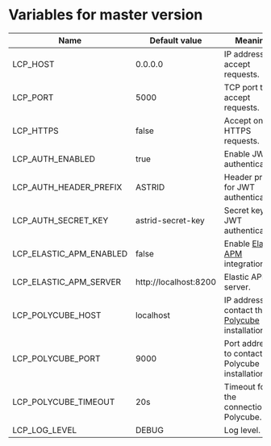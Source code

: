 # Variables for master version

Name                    | Default value         | Meaning
------------------------|-----------------------|--------
LCP_HOST                | 0.0.0.0               | IP address to accept requests.
LCP_PORT                | 5000                  | TCP port to accept requests.
LCP_HTTPS               | false                 | Accept only HTTPS requests.
LCP_AUTH_ENABLED        | true                  | Enable JWT authentication.
LCP_AUTH_HEADER_PREFIX  | ASTRID                | Header prefix for JWT authentication.
LCP_AUTH_SECRET_KEY     | astrid-secret-key     | Secret key for JWT authentication.
LCP_ELASTIC_APM_ENABLED | false                 | Enable [Elastic APM](https://www.elastic.co/apm) integration.
LCP_ELASTIC_APM_SERVER  | http://localhost:8200 | Elastic APM server.
LCP_POLYCUBE_HOST       | localhost             | IP address to contact the [Polycube](https://github.com/polycube-network/polycube) installation.
LCP_POLYCUBE_PORT       | 9000                  | Port address to contact the Polycube installation.
LCP_POLYCUBE_TIMEOUT    | 20s                   | Timeout for the connection to Polycube.
LCP_LOG_LEVEL           | DEBUG                 | Log level.
